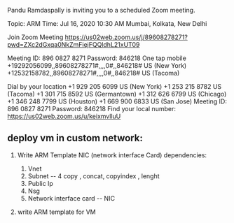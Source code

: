 Pandu Ramdaspally is inviting you to a scheduled Zoom meeting.

Topic: ARM
Time: Jul 16, 2020 10:30 AM Mumbai, Kolkata, New Delhi

Join Zoom Meeting
https://us02web.zoom.us/j/89608278271?pwd=ZXc2dGxqa0NkZmFiejFQQldhL21xUT09

Meeting ID: 896 0827 8271
Password: 846218
One tap mobile
+19292056099,,89608278271#,,,,0#,,846218# US (New York)
+12532158782,,89608278271#,,,,0#,,846218# US (Tacoma)

Dial by your location
        +1 929 205 6099 US (New York)
        +1 253 215 8782 US (Tacoma)
        +1 301 715 8592 US (Germantown)
        +1 312 626 6799 US (Chicago)
        +1 346 248 7799 US (Houston)
        +1 669 900 6833 US (San Jose)
Meeting ID: 896 0827 8271
Password: 846218
Find your local number: https://us02web.zoom.us/u/keixmvlluU
## deploy vm in custom network:
   1. Write ARM Template  NIC (network interface Card) 
      dependencies:
        1. Vnet 
        2. Subnet -- 4 copy , concat, copyindex , lenght 
        3. Public Ip
        4. Nsg 
        5. Network interface card  -- NIC 

   2. write ARM template for VM  
   


